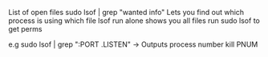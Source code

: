 List of open files
sudo lsof | grep "wanted info"
Lets you find out which process is using which file
lsof run alone shows you all files
run sudo lsof to get perms

e.g
sudo lsof | grep ":PORT .LISTEN" -> Outputs process number
kill PNUM